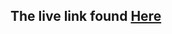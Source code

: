 ## The live link found [Here](https://douglas254.github.io/FS-Moringa-Projects/Phase-0/Personal-Website/index.html)
